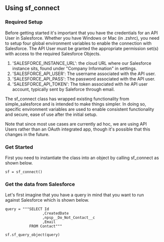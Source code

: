 ## Using sf_connect
### Required Setup
Before getting started it's important that you have the credentials for an API User in Salesforce. Whether you have Windows or Mac (in .zshrc), you need to setup four global environment variables to enable the connection with Salesforce. The API User must be granted the appropriate permission set(s) with access to the required Salesforce Objects.

1. 'SALESFORCE_INSTANCE_URL': the cloud URL where our Salesforce instance sits, found under "Company Information" in settings.
2. 'SALESFORCE_API_USER': The username associated with the API user.
3. 'SALESFORCE_API_PASS': The password associated with the API user.
4. 'SALESFORCE_API_TOKEN': The token associated with he API user account, typically sent by Saleforce through email.

The sf_connect class has wrapped existing functionality from simple_salesforce and is intended to make things simpler. In doing so, specific environment variables are used to enable consistent functionality and secure, ease of use after the initial setup.

Note that since most use cases are currently ad hoc, we are using API Users rather than an OAuth integrated app, though it's possible that this changes in the future. 


### Get Started
First you need to instantiate the class into an object by calling sf_connect as shown below.

```sf = sf_connect()```

### Get the data from Salesforce
Let's first imagine that you have a query in mind that you want to run against Salesforce which is shown below.

```
query = """SELECT Id
                 ,CreatedDate
                 ,npsp__Do_Not_Contact__c
                 ,Email
           FROM Contact"""
```



```sf.sf_query_object(query)```

